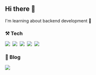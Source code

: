 <h2>Hi there 👋</h2>
<p>I'm learning about backend development 🌱</p>
<h3> ⚒️ Tech </h3>
<p>
  <img src="https://img.shields.io/badge/SpringBoot-6DB33F?style=flat-square&logo=SpringBoot&logoColor=white"/></a>&nbsp 
  <img src="https://img.shields.io/badge/Python-3766AB?style=flat-square&logo=Python&logoColor=white"/></a>&nbsp
  <img src="https://img.shields.io/badge/Java-ED8B00?style=flat-square&logo=openjdk&logoColor=white"/></a>&nbsp
  <img src="https://img.shields.io/badge/MySQL-4479A1?style=flat-square&logo=mysql&logoColor=white"/></a>&nbsp
  <img src="https://img.shields.io/badge/AWS-FF9900?style=flat-square&logo=amazonwebservices&logoColor=white"/></a>&nbsp
</p>
<h3> 💬 Blog </h3>
<p>
  <a href="https://velog.io/@hjini"><img src="https://img.shields.io/badge/Velog-11B48A?style=flat-square&logo=Vimeo&logoColor=white"/></a>&nbsp  
</p>
<br>
